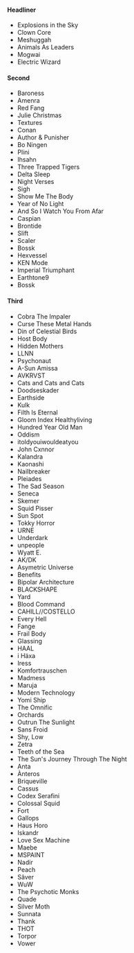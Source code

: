 #### Headliner
* Explosions in the Sky
* Clown Core
* Meshuggah
* Animals As Leaders
* Mogwai
* Electric Wizard

#### Second
* Baroness
* Amenra
* Red Fang
* Julie Christmas
* Textures
* Conan
* Author & Punisher
* Bo Ningen
* Plini
* Ihsahn
* Three Trapped Tigers
* Delta Sleep
* Night Verses
* Sigh
* Show Me The Body
* Year of No Light
* And So I Watch You From Afar
* Caspian
* Brontide
* Slift
* Scaler
* Bossk
* Hexvessel
* KEN Mode
* Imperial Triumphant
* Earthtone9
* Bossk

#### Third
* Cobra The Impaler
* Curse These Metal Hands
* Din of Celestial Birds
* Host Body
* Hidden Mothers
* LLNN
* Psychonaut
* A-Sun Amissa
* AVKRVST
* Cats and Cats and Cats
* Doodseskader
* Earthside
* Kulk
* Filth Is Eternal
* Gloom Index Healthyliving
* Hundred Year Old Man
* Oddism
* itoldyouiwouldeatyou
* John Cxnnor
* Kalandra
* Kaonashi
* Nailbreaker
* Pleiades
* The Sad Season
* Seneca
* Skemer
* Squid Pisser
* Sun Spot
* Tokky Horror
* URNE
* Underdark
* unpeople
* Wyatt E.
* AK/DK
* Asymetric Universe
* Benefits
* Bipolar Architecture
* BLACKSHAPE
* Yard
* Blood Command
* CAHILL//COSTELLO
* Every Hell
* Fange
* Frail Body
* Glassing
* HAAL
* i Häxa
* Iress
* Komfortrauschen
* Madmess
* Maruja
* Modern Technology
* Yomi Ship
* The Omnific
* Orchards
* Outrun The Sunlight
* Sans Froid
* Shy, Low
* Zetra
* Teeth of the Sea
* The Sun's Journey Through The Night
* Anta
* Ànteros
* Briqueville
* Cassus
* Codex Serafini
* Colossal Squid
* Fort
* Gallops
* Haus Horo
* Iskandr
* Love Sex Machine
* Maebe
* MSPAINT
* Nadir
* Peach
* Sâver
* WuW
* The Psychotic Monks
* Quade
* Silver Moth
* Sunnata
* Thank
* THOT
* Torpor
* Vower
